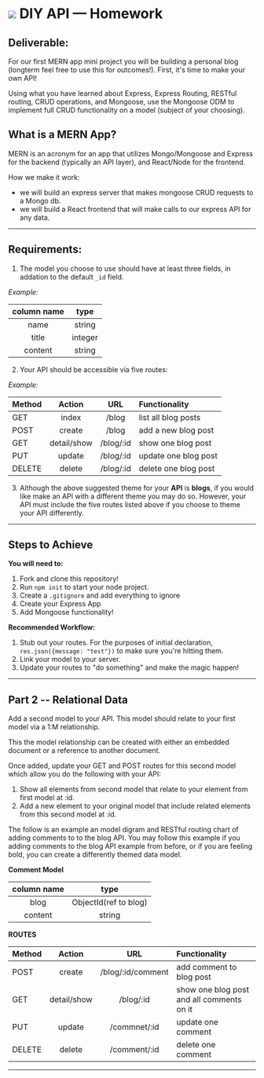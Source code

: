 # ![](https://ga-dash.s3.amazonaws.com/production/assets/logo-9f88ae6c9c3871690e33280fcf557f33.png) DIY API — Homework

## **Deliverable**:

For our first MERN app mini project you will be building a personal blog (longterm feel free to use this for outcomes!). First, it's time to make your own API! 

Using what you have learned about Express, Express Routing, RESTful routing, CRUD operations, and Mongoose, use the Mongoose ODM to implement full CRUD functionality on a model (subject of your choosing).


## What is a MERN App? 

MERN is an acronym for an app that utilizes Mongo/Mongoose and Express for the backend (typically an API layer), and React/Node for the frontend. 

How we make it work: 
- we will build an express server that makes mongoose CRUD requests to a Mongo db. 
- we will build a React frontend that will make calls to our express API for any data. 

-----

## **Requirements**: 

1. The model you choose to use should have at least three fields, in addation to the default `_id` field. 

*Example:*

| column name | type |
|:-----------:|:----:|
|name | string |
|title | integer |
|content | string |


2. Your API should be accessible via five routes: 

*Example:*

| Method | Action | URL | Functionality |
|--------|:------:|:---:|:--------------|
| GET | index | /blog | list all blog posts |
| POST | create | /blog | add a new blog post |
| GET | detail/show | /blog/:id | show one blog post |
| PUT | update | /blog/:id | update one blog post |
| DELETE | delete | /blog/:id | delete one blog post |

3. Although the above suggested theme for your **API** is **blogs**, if you would like make an API with a different theme you may do so. However, your API must include the five routes listed above if you choose to theme your API differently. 

-------

## **Steps to Achieve**

**You will need to:**
1. Fork and clone this repository!
2. Run `npm init` to start your node project. 
3. Create a `.gitignore` and add everything to ignore
4. Create your Express App
5. Add Mongoose functionality!

**Recommended Workflow:**
1. Stub out your routes. For the purposes of initial declaration, `res.json({message: "test"})` to make sure you're hitting them.
2. Link your model to your server.
3. Update your routes to "do something" and make the magic happen!

-------

## Part 2 -- Relational Data

Add a second model to your API. This model should relate to your first model via a 1:M relationship. 

This the model relationship can be created with either an embedded document or a reference to another document.

Once added, update your GET and POST routes for this second model which allow you do the following with your API: 
1. Show all elements from second model that relate to your element from first model at :id. 
2. Add a new element to your original model that include related elements from this second model at :id.

The follow is an example an model digram and RESTful routing chart of adding comments to to the blog API. You may
follow this example if you adding comments to the blog API example from before, or if you are feeling bold, you can create a differently themed data model.

**Comment Model**

| column name | type |
|:-----------:|:----:|
|blog | ObjectId(ref to blog) |
|content | string |

**ROUTES**

| Method | Action | URL | Functionality |
|--------|:------:|:---:|:--------------|
| POST | create | /blog/:id/comment | add comment to blog post |
| GET | detail/show | /blog/:id | show one blog post and all comments on it |
| PUT | update | /commnet/:id | update one comment |
| DELETE | delete | /comment/:id | delete one comment |

-------

